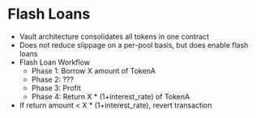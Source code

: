 # Flash Loans

* Vault architecture consolidates all tokens in one contract
* Does not reduce slippage on a per-pool basis, but does enable flash loans
* Flash Loan Workflow
  * Phase 1: Borrow X amount of TokenA
  * Phase 2: ???
  * Phase 3: Profit
  * Phase 4: Return X \* \(1+interest\_rate\) of TokenA
* If return amount &lt; X \* \(1+interest\_rate\), revert transaction



